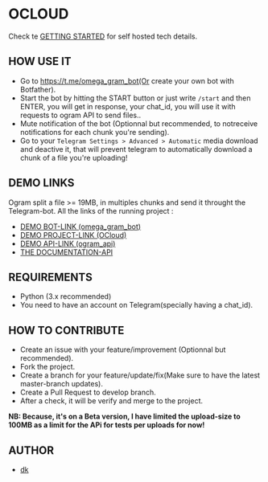 # OCLOUD

Check te [GETTING STARTED](./GETTING_STARTED.md) for self hosted tech details.

## HOW USE IT

- Go to https://t.me/omega_gram_bot(Or create your own bot with Botfather).
- Start the bot by hitting the START button or just write `/start` and then ENTER,
    you will get in response, your chat_id, you will use it with requests to ogram API to send files..
- Mute notification of the bot (Optionnal but recommended, to notreceive notifications for each chunk you're sending).
- Go to your `Telegram Settings > Advanced > Automatic` media download and deactive it,
       that will prevent telegram to automatically download a chunk of a file you're uploading!

## DEMO LINKS

Ogram split a file >= 19MB, in multiples chunks and send it throught the Telegram-bot.
All the links of the running project :

- [DEMO BOT-LINK (omega_gram_bot)](https://t.me/omega_gram_bot) <br>
- [DEMO PROJECT-LINK (OCloud)](https://ocloud.sanxidk.xyz)
- [DEMO API-LINK (ogram_api)](https://ocloud.sanxidk.xyz/api)
- [THE DOCUMENTATION-API](https://documenter.getpostman.com/view/2696027/SzYgRaw1?version=latest)

## REQUIREMENTS

- Python (3.x recommended)
- You need to have an account on Telegram(specially having a chat_id).

## HOW TO CONTRIBUTE

- Create an issue with your feature/improvement (Optionnal but recommended).
- Fork the project.
- Create a branch for your feature/update/fix(Make sure to have the latest master-branch updates).
- Create a Pull Request to develop branch.
- After a check, it will be verify and merge to the project.

**NB: Because, it's on a Beta version, I have limited the upload-size to 100MB as a limit for the APi for tests per uploads for now!**

## AUTHOR

- [dk](https://github.com/sanix-darker)
